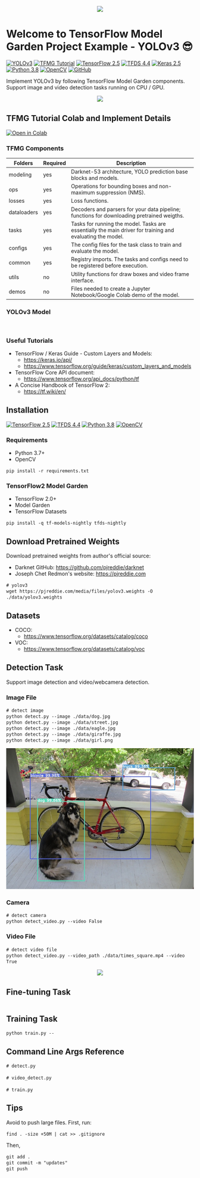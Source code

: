 <p align="center">
    <img src="https://raw.githubusercontent.com/tf-models/readthedocs/main/official/projects/yolo3/assets/logo_project.png">
</p>

# Welcome to TensorFlow Model Garden Project Example - YOLOv3 :sunglasses:

[![YOLOv3](http://img.shields.io/badge/Paper-arXiv.1804.02767-B3181B?logo=arXiv)](https://arxiv.org/abs/1804.02767)
[![TFMG Tutorial](https://img.shields.io/badge/TFMG%20Tutorial-YOLO%20v3-F9AB00?logo=googlecolab)](https://githubtocolab.com/tf-models/readthedocs/blob/main/TFMG_Project_Tutorial_(v6).ipynb)
[![TensorFlow 2.5](https://img.shields.io/badge/TensorFlow-2.5-FF6F00?logo=tensorflow)](https://github.com/tensorflow/tensorflow/releases/tag/v2.4.0)
[![TFDS 4.4](https://img.shields.io/badge/TF%20Datasets-4.4-FF6F00?logo=tensorflow)](https://www.tensorflow.org/datasets/overview)
[![Keras 2.5](https://img.shields.io/badge/Keras-2.5-D00000?logo=keras)](https://keras.io/)
[![Python 3.8](https://img.shields.io/badge/Python-3.8-3776AB?logo=python)](https://www.python.org/downloads/release/python-379/)
[![OpenCV](https://img.shields.io/badge/OpenCV-4.5-5C3EE8?logo=opencv)](https://opencv.org/)
[![GitHub](https://img.shields.io/badge/Up%20to%20Date-passing-green?logo=github)]()

Implement YOLOv3 by following TensorFlow Model Garden components. Support image and video detection tasks running on CPU / GPU.

<p align="center">
    <img src="https://storage.cloud.google.com/tf-models-evawyf/models-yolo3/assets/video_times_square.gif">
</p>

<!--  https://raw.githubusercontent.com/tf-models/readthedocs/main/official/projects/yolo3/assets/video_times_square.gif -->

## TFMG Tutorial Colab and Implement Details

[![Open in Colab](https://colab.research.google.com/assets/colab-badge.svg)](https://githubtocolab.com/tf-models/readthedocs/blob/main/TFMG_Project_Tutorial_(v6).ipynb)


### TFMG Components

| Folders      | Required | Description             |
|-------------|----------|-------------------------------------------|
| modeling | yes      | Darknet-53 architecture, YOLO prediction base blocks and models.     |
| ops      | yes      | Operations for bounding boxes and non-maximum suppression (NMS).    |
| losses      | yes      | Loss functions.    |
| dataloaders | yes      | Decoders and parsers for your data pipeline; functions for downloading pretrained weigths.     |
| tasks       | yes      | Tasks for running the model. Tasks are essentially the main driver for training and evaluating the model.     |
| configs     | yes      | The  config  files for the task class to train and evaluate the model.      |
| common      | yes      | Registry imports. The tasks and configs need to be registered before execution.     |
| utils       | no       | Utility functions for draw boxes and video frame interface. |
| demos       | no       | Files needed to create a Jupyter Notebook/Google Colab demo of the model. |

### YOLOv3 Model

![]()

### Useful Tutorials

- TensorFlow / Keras Guide - Custom Layers and Models: 
    - https://keras.io/api/
    - https://www.tensorflow.org/guide/keras/custom_layers_and_models
- TensorFlow Core API document: 
    - https://www.tensorflow.org/api_docs/python/tf
- A Concise Handbook of TensorFlow 2: 
    - https://tf.wiki/en/


## Installation

[![TensorFlow 2.5](https://img.shields.io/badge/TensorFlow-2.5-FF6F00?logo=tensorflow)](https://github.com/tensorflow/tensorflow/releases/tag/v2.4.0)
[![TFDS 4.4](https://img.shields.io/badge/TF%20Datasets-4.4-FF6F00?logo=tensorflow)](https://www.tensorflow.org/datasets/overview)
[![Python 3.8](https://img.shields.io/badge/Python-3.8-3776AB?logo=python)](https://www.python.org/downloads/release/python-379/)
[![OpenCV](https://img.shields.io/badge/OpenCV-4.5-5C3EE8?logo=opencv)](https://opencv.org/)

### Requirements

- Python 3.7+
- OpenCV 

```
pip install -r requirements.txt
```

### TensorFlow2 Model Garden 

- TensorFlow 2.0+
- Model Garden
- TensorFlow Datasets


```
pip install -q tf-models-nightly tfds-nightly
```

## Download Pretrained Weights

Download pretrained weights from author's official source: 

- Darknet GitHub: https://github.com/pjreddie/darknet
- Joseph Chet Redmon's website: https://pjreddie.com

```
# yolov3
wget https://pjreddie.com/media/files/yolov3.weights -O ./data/yolov3.weights
```

## Datasets

- COCO: 
    - https://www.tensorflow.org/datasets/catalog/coco
- VOC: 
    - https://www.tensorflow.org/datasets/catalog/voc


## Detection Task

Support image detection and video/webcamera detection. 

### Image File

```
# detect image
python detect.py --image ./data/dog.jpg 
python detect.py --image ./data/street.jpg  
python detect.py --image ./data/eagle.jpg  
python detect.py --image ./data/giraffe.jpg 
python detect.py --image ./data/girl.png
```

<p align="center">
    <img src="outputs/output_dog.jpg">
</p>


### Camera 

```
# detect camera
python detect_video.py --video False
```


### Video File 

```
# detect video file
python detect_video.py --video_path ./data/times_square.mp4 --video True
```

<p align="center">
    <img src="https://raw.githubusercontent.com/tf-models/readthedocs/main/official/projects/yolo3/assets/video_times_square.gif">
</p>


## Fine-tuning Task

```

```


## Training Task

```
python train.py --
```


## Command Line Args Reference

```
# detect.py

# video_detect.py

# train.py

```

## Tips

Avoid to push large files. First, run: 
```
find . -size +50M | cat >> .gitignore
```
Then, 
```
git add .
git commit -m "updates"
git push 
```
